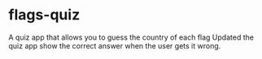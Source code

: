 # flags-quiz
A quiz app that allows you to guess the country of each flag
Updated the quiz app show the correct answer when the user gets it wrong.
